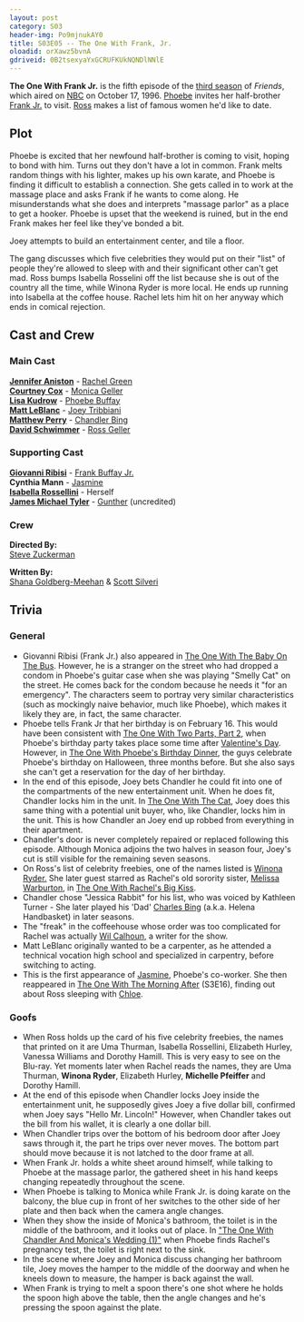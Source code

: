```yaml
---
layout: post 
category: S03 
header-img: Po9mjnukAY0 
title: S03E05 -- The One With Frank, Jr. 
oloadid: orXawz5bvnA 
gdriveid: 0B2tsexyaYxGCRUFKUkNQNDlNNlE 
--- 
```

<!--more--> 
<p><b>The One With Frank Jr.</b> is the fifth episode of the <a href="/wiki/Third_season" title="Third season" class="mw-redirect">third season</a> of <i>Friends</i>, which aired on <a href="/wiki/NBC" title="NBC">NBC</a> on October 17, 1996. <a href="/wiki/Phoebe" title="Phoebe" class="mw-redirect">Phoebe</a> invites her half-brother <a href="/wiki/Frank_Jr." title="Frank Jr." class="mw-redirect">Frank Jr.</a> to visit. <a href="/wiki/Ross" title="Ross" class="mw-redirect">Ross</a> makes a list of famous women he'd like to date.
</p>

<h2><span class="mw-headline" id="Plot">Plot</span></h2>
<p>Phoebe is excited that her newfound half-brother is coming to visit, hoping to bond with him. Turns out they don't have a lot in common. Frank melts random things with his lighter, makes up his own karate, and Phoebe is finding it difficult to establish a connection. She gets called in to work at the massage place and asks Frank if he wants to come along. He misunderstands what she does and interprets "massage parlor" as a place to get a hooker. Phoebe is upset that the weekend is ruined, but in the end Frank makes her feel like they've bonded a bit.
</p><p>Joey attempts to build an entertainment center, and tile a floor.
</p><p>The gang discusses which five celebrities they would put on their "list" of people they're allowed to sleep with and their significant other can't get mad. Ross bumps Isabella Rosselini off the list because she is out of the country all the time, while Winona Ryder is more local. He ends up running into Isabella at the coffee house. Rachel lets him hit on her anyway which ends in comical rejection.
</p>
<h2><span class="mw-headline" id="Cast_and_Crew">Cast and Crew</span></h2>
<h3><span class="mw-headline" id="Main_Cast">Main Cast</span></h3>
<p><b><a href="/wiki/Jennifer_Aniston" title="Jennifer Aniston">Jennifer Aniston</a></b> - <a href="/wiki/Rachel_Green" title="Rachel Green">Rachel Green</a><br />
<b><a href="/wiki/Courtney_Cox" title="Courtney Cox" class="mw-redirect">Courtney Cox</a></b> - <a href="/wiki/Monica_Geller" title="Monica Geller" class="mw-redirect">Monica Geller</a><br />
<b><a href="/wiki/Lisa_Kudrow" title="Lisa Kudrow">Lisa Kudrow</a></b> - <a href="/wiki/Phoebe_Buffay" title="Phoebe Buffay">Phoebe Buffay</a><br />
<b><a href="/wiki/Matt_LeBlanc" title="Matt LeBlanc">Matt LeBlanc</a></b> - <a href="/wiki/Joey_Tribbiani" title="Joey Tribbiani" class="mw-redirect">Joey Tribbiani</a><br />
<b><a href="/wiki/Matthew_Perry" title="Matthew Perry">Matthew Perry</a></b> - <a href="/wiki/Chandler_Bing" title="Chandler Bing">Chandler Bing</a><br />
<b><a href="/wiki/David_Schwimmer" title="David Schwimmer">David Schwimmer</a></b> - <a href="/wiki/Ross_Geller" title="Ross Geller">Ross Geller</a><br />
</p>
<h3><span class="mw-headline" id="Supporting_Cast">Supporting Cast</span></h3>
<p><b><a href="/wiki/Giovanni_Ribisi" title="Giovanni Ribisi">Giovanni Ribisi</a></b> - <a href="/wiki/Frank_Buffay_Jr." title="Frank Buffay Jr.">Frank Buffay Jr.</a><br />
<b>Cynthia Mann</b> - <a href="/wiki/Jasmine" title="Jasmine">Jasmine</a><br />
<b><a href="/wiki/Isabella_Rossellini" title="Isabella Rossellini">Isabella Rossellini</a></b> - Herself<br />
<b><a href="/wiki/James_Michael_Tyler" title="James Michael Tyler">James Michael Tyler</a></b> - <a href="/wiki/Gunther" title="Gunther">Gunther</a> (uncredited)<br />
</p>
<h3><span class="mw-headline" id="Crew">Crew</span></h3>
<p><b>Directed By:</b><br /> 
<a href="/wiki/Steve_Zuckerman" title="Steve Zuckerman">Steve Zuckerman</a><br />
</p><p><b>Written By:</b><br /> 
<a href="/wiki/Shana_Goldberg-Meehan" title="Shana Goldberg-Meehan" class="mw-redirect">Shana Goldberg-Meehan</a> &amp; <a href="/wiki/Scott_Silveri" title="Scott Silveri">Scott Silveri</a><br />
</p>
<h2><span class="mw-headline" id="Trivia">Trivia</span></h2>
<h3><span class="mw-headline" id="General">General</span></h3>
<ul><li>Giovanni Ribisi (Frank Jr.) also appeared in <a href="/wiki/The_One_With_The_Baby_On_The_Bus" title="The One With The Baby On The Bus">The One With The Baby On The Bus</a>. However, he is a stranger on the street who had dropped a condom in Phoebe's guitar case when she was playing "Smelly Cat" on the street. He comes back for the condom because he needs it "for an emergency". The characters seem to portray very similar characteristics (such as mockingly naive behavior, much like Phoebe), which makes it likely they are, in fact, the same character.
</li><li>Phoebe tells Frank Jr that her birthday is on February 16. This would have been consistent with <a href="/wiki/The_One_With_Two_Parts,_Part_2" title="The One With Two Parts, Part 2">The One With Two Parts, Part 2</a>, when Phoebe's birthday party takes place some time after <a href="/wiki/The_One_With_The_Candy_Hearts" title="The One With The Candy Hearts">Valentine's Day</a>. However, in <a href="/wiki/The_One_With_Phoebe%27s_Birthday_Dinner" title="The One With Phoebe's Birthday Dinner">The One With Phoebe's Birthday Dinner</a>, the guys celebrate Phoebe's birthday on Halloween, three months before. But she also says she can't get a reservation for the day of her birthday.
</li><li>In the end of this episode, Joey bets Chandler he could fit into one of the compartments of the new entertainment unit. When he does fit, Chandler locks him in the unit. In <a href="/wiki/The_One_With_The_Cat" title="The One With The Cat">The One With The Cat</a>, Joey does this same thing with a potential unit buyer, who, like Chandler, locks him in the unit. This is how Chandler an Joey end up robbed from everything in their apartment.
</li><li>Chandler's door is never completely repaired or replaced following this episode. Although Monica adjoins the two halves in season four, Joey's cut is still visible for the remaining seven seasons.
</li><li>On Ross's list of celebrity freebies, one of the names listed is <a href="/wiki/Winona_Ryder" title="Winona Ryder">Winona Ryder.</a> She later guest starred as Rachel's old sorority sister, <a href="/wiki/Melissa_Warburton" title="Melissa Warburton">Melissa Warburton</a>, in <a href="/wiki/The_One_With_Rachel%27s_Big_Kiss" title="The One With Rachel's Big Kiss">The One With Rachel's Big Kiss</a>.
</li><li>Chandler chose "Jessica Rabbit" for his list, who was voiced by Kathleen Turner - She later played his 'Dad' <a href="/wiki/Charles_Bing" title="Charles Bing">Charles Bing</a> (a.k.a. Helena Handbasket) in later seasons.
</li><li>The "freak" in the coffeehouse whose order was too complicated for Rachel was actually <a href="/wiki/Wil_Calhoun" title="Wil Calhoun">Wil Calhoun</a>, a writer for the show.
</li><li>Matt LeBlanc originally wanted to be a carpenter, as he attended a technical vocation high school and specialized in carpentry, before switching to acting.
</li><li>This is the first appearance of <a href="/wiki/Jasmine" title="Jasmine">Jasmine</a>, Phoebe's co-worker. She then reappeared in <a href="/wiki/The_One_With_The_Morning_After" title="The One With The Morning After">The One With The Morning After</a> (S3E16), finding out about Ross sleeping with <a href="/wiki/Chloe" title="Chloe">Chloe</a>.
</li></ul>
<h3><span class="mw-headline" id="Goofs">Goofs</span></h3>

<ul><li>When Ross holds up the card of his five celebrity freebies, the names that printed on it are Uma Thurman, Isabella Rossellini, Elizabeth Hurley, Vanessa Williams and Dorothy Hamill. This is very easy to see on the Blu-ray. Yet moments later when Rachel reads the names, they are Uma Thurman, <b>Winona Ryder</b>, Elizabeth Hurley, <b>Michelle Pfeiffer</b> and Dorothy Hamill.
</li><li>At the end of this episode when Chandler locks Joey inside the entertainment unit, he supposedly gives Joey a five dollar bill, confirmed when Joey says "Hello Mr. Lincoln!" However, when Chandler takes out the bill from his wallet, it is clearly a one dollar bill.
</li><li>When Chandler trips over the bottom of his bedroom door after Joey saws through it, the part he trips over never moves. The bottom part should move because it is not latched to the door frame at all.
</li><li>When Frank Jr. holds a white sheet around himself, while talking to Phoebe at the massage parlor, the gathered sheet in his hand keeps changing repeatedly throughout the scene.
</li><li>When Phoebe is talking to Monica while Frank Jr. is doing karate on the balcony, the blue cup in front of her switches to the other side of her plate and then back when the camera angle changes.
</li><li>When they show the inside of Monica's bathroom, the toilet is in the middle of the bathroom, and it looks out of place. In <a href="/wiki/The_One_With_Chandler_And_Monica%27s_Wedding,_Part_1" title="The One With Chandler And Monica's Wedding, Part 1" class="mw-redirect">"The One With Chandler And Monica's Wedding (1)"</a> when Phoebe finds Rachel's pregnancy test, the toilet is right next to the sink.
</li><li>In the scene where Joey and Monica discuss changing her bathroom tile, Joey moves the hamper to the middle of the doorway and when he kneels down to measure, the hamper is back against the wall.
</li><li>When Frank is trying to melt a spoon there's one shot where he holds the spoon high above the table, then the angle changes and he's pressing the spoon against the plate.
</li></ul>
